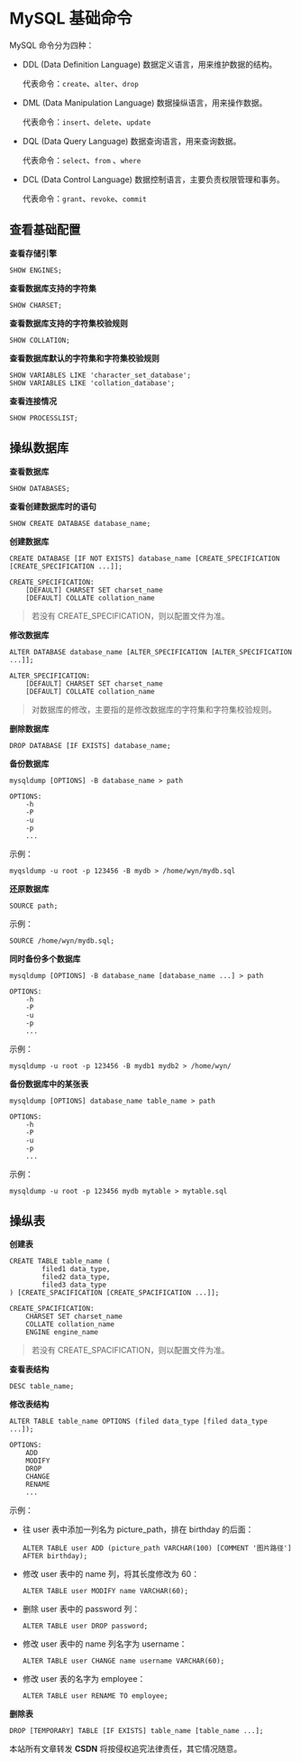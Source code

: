 # MySQL 基础命令

MySQL 命令分为四种：

- DDL (Data Definition Language) 数据定义语言，用来维护数据的结构。

  代表命令：`create`、`alter`、`drop`

- DML (Data Manipulation Language) 数据操纵语言，用来操作数据。

  代表命令：`insert`、`delete`、`update`

- DQL (Data Query Language) 数据查询语言，用来查询数据。

  代表命令：`select`、`from` 、`where`

- DCL (Data Control Language) 数据控制语言，主要负责权限管理和事务。

  代表命令：`grant`、`revoke`、`commit`

## 查看基础配置

**查看存储引擎**

```
SHOW ENGINES;
```

**查看数据库支持的字符集**

```
SHOW CHARSET;
```

**查看数据库支持的字符集校验规则**

```
SHOW COLLATION;
```

**查看数据库默认的字符集和字符集校验规则**

```
SHOW VARIABLES LIKE 'character_set_database';
SHOW VARIABLES LIKE 'collation_database';
```

**查看连接情况**

```
SHOW PROCESSLIST;
```

## 操纵数据库

**查看数据库**

```
SHOW DATABASES;
```

**查看创建数据库时的语句**

```
SHOW CREATE DATABASE database_name;
```

**创建数据库**

```
CREATE DATABASE [IF NOT EXISTS] database_name [CREATE_SPECIFICATION [CREATE_SPECIFICATION ...]];

CREATE_SPECIFICATION:
	[DEFAULT] CHARSET SET charset_name
	[DEFAULT] COLLATE collation_name
```

> 若没有 CREATE_SPECIFICATION，则以配置文件为准。

**修改数据库**

``` 
ALTER DATABASE database_name [ALTER_SPECIFICATION [ALTER_SPECIFICATION ...]];

ALTER_SPECIFICATION:
	[DEFAULT] CHARSET SET charset_name
	[DEFAULT] COLLATE collation_name
```

> 对数据库的修改，主要指的是修改数据库的字符集和字符集校验规则。

**删除数据库**

```
DROP DATABASE [IF EXISTS] database_name;
```

**备份数据库**

```
mysqldump [OPTIONS] -B database_name > path

OPTIONS:
	-h 
	-P
	-u
	-p
	...
```

示例：

```
myqsldump -u root -p 123456 -B mydb > /home/wyn/mydb.sql
```

**还原数据库**

```
SOURCE path;
```

示例：

```
SOURCE /home/wyn/mydb.sql;
```

**同时备份多个数据库**

``` 
mysqldump [OPTIONS] -B database_name [database_name ...] > path

OPTIONS:
	-h 
	-P
	-u
	-p
	...
```

示例：

```
mysqldump -u root -p 123456 -B mydb1 mydb2 > /home/wyn/
```

**备份数据库中的某张表**

```
mysqldump [OPTIONS] database_name table_name > path

OPTIONS:
	-h 
	-P
	-u
	-p
	...
```

示例：

```
mysqldump -u root -p 123456 mydb mytable > mytable.sql
```

## 操纵表

**创建表**

```
CREATE TABLE table_name (
		filed1 data_type,
		filed2 data_type,
		filed3 data_type
) [CREATE_SPACIFICATION [CREATE_SPACIFICATION ...]];

CREATE_SPACIFICATION:
	CHARSET SET charset_name
	COLLATE collation_name
	ENGINE engine_name
```

> 若没有 CREATE_SPACIFICATION，则以配置文件为准。

**查看表结构**

```
DESC table_name;
```

**修改表结构**

```
ALTER TABLE table_name OPTIONS (filed data_type [filed data_type ...]);

OPTIONS:
	ADD
	MODIFY
	DROP
	CHANGE
	RENAME
	...
```

示例：

- 往 user 表中添加一列名为 picture_path，排在 birthday 的后面：

  ```
  ALTER TABLE user ADD (picture_path VARCHAR(100) [COMMENT '图片路径'] AFTER birthday);
  ```

- 修改 user 表中的 name 列，将其长度修改为 60：

  ```
  ALTER TABLE user MODIFY name VARCHAR(60);
  ```

- 删除 user 表中的 password 列：

  ```
  ALTER TABLE user DROP password;
  ```

- 修改 user 表中的 name 列名字为 username：

  ```
  ALTER TABLE user CHANGE name username VARCHAR(60);
  ```

- 修改 user 表的名字为 employee：

  ```
  ALTER TABLE user RENAME TO employee; 
  ```

**删除表**

```
DROP [TEMPORARY] TABLE [IF EXISTS] table_name [table_name ...];
```



<script src="https://giscus.app/client.js"
        data-repo="wynhelloworld/blog-comments"
        data-repo-id="R_kgDOKruZpg"
        data-category="Announcements"
        data-category-id="DIC_kwDOKruZps4Ca2L0"
        data-mapping="url"
        data-strict="0"
        data-reactions-enabled="1"
        data-emit-metadata="0"
        data-input-position="bottom"
        data-theme="preferred_color_scheme"
        data-lang="zh-CN"
        crossorigin="anonymous"
        async>
</script>

本站所有文章转发 **CSDN** 将按侵权追究法律责任，其它情况随意。